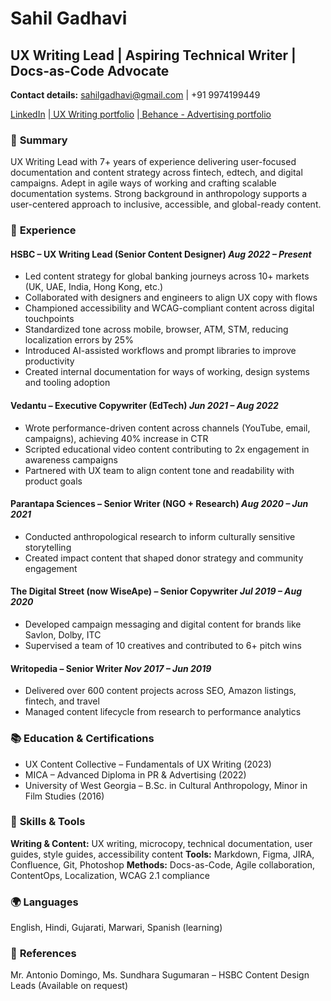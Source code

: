 # **Sahil Gadhavi**

## UX Writing Lead | Aspiring Technical Writer | Docs-as-Code Advocate 
**Contact details:** sahilgadhavi@gmail.com | +91 9974199449

[LinkedIn](https://www.linkedin.com/in/sahilgadhavi/) |[ UX Writing portfolio](https://www.figma.com/deck/nYGixVMQBBhoqKdsebFUwi/Sahil-Gadhavi---Portfolio) |[ Behance - Advertising portfolio](https://www.behance.net/sahilgadhavi)


### 📄 **Summary**

UX Writing Lead with 7+ years of experience delivering user-focused documentation and content strategy across fintech, edtech, and digital campaigns. Adept in agile ways of working and crafting scalable documentation systems. Strong background in anthropology supports a user-centered approach to inclusive, accessible, and global-ready content.


### 📅 **Experience**

#### HSBC – UX Writing Lead (Senior Content Designer) *Aug 2022 – Present*

- Led content strategy for global banking journeys across 10+ markets (UK, UAE, India, Hong Kong, etc.)
- Collaborated with designers and engineers to align UX copy with flows
- Championed accessibility and WCAG-compliant content across digital touchpoints
- Standardized tone across mobile, browser, ATM, STM, reducing localization errors by 25%
- Introduced AI-assisted workflows and prompt libraries to improve productivity
- Created internal documentation for ways of working, design systems and tooling adoption



#### Vedantu – Executive Copywriter (EdTech) *Jun 2021 – Aug 2022*

- Wrote performance-driven content across channels (YouTube, email, campaigns), achieving 40% increase in CTR
- Scripted educational video content contributing to 2x engagement in awareness campaigns
- Partnered with UX team to align content tone and readability with product goals




#### Parantapa Sciences – Senior Writer (NGO + Research) *Aug 2020 – Jun 2021*

- Conducted anthropological research to inform culturally sensitive storytelling
- Created impact content that shaped donor strategy and community engagement




#### The Digital Street (now WiseApe) – Senior Copywriter *Jul 2019 – Aug 2020*

- Developed campaign messaging and digital content for brands like Savlon, Dolby, ITC
- Supervised a team of 10 creatives and contributed to 6+ pitch wins




#### Writopedia – Senior Writer *Nov 2017 – Jun 2019*

- Delivered over 600 content projects across SEO, Amazon listings, fintech, and travel
- Managed content lifecycle from research to performance analytics



### 📚 **Education & Certifications**

- UX Content Collective – Fundamentals of UX Writing (2023)
- MICA – Advanced Diploma in PR & Advertising (2022)
- University of West Georgia – B.Sc. in Cultural Anthropology, Minor in Film Studies (2016)



### 🔧 **Skills & Tools**

**Writing & Content:** UX writing, microcopy, technical documentation, user guides, style guides, accessibility content 
**Tools:** Markdown, Figma, JIRA, Confluence, Git, Photoshop 
**Methods:** Docs-as-Code, Agile collaboration, ContentOps, Localization, WCAG 2.1 compliance



### 🌍 **Languages**

English, Hindi, Gujarati, Marwari, Spanish (learning)






### 📂 **References**

Mr. Antonio Domingo, Ms. Sundhara Sugumaran – HSBC Content Design Leads (Available on request)
